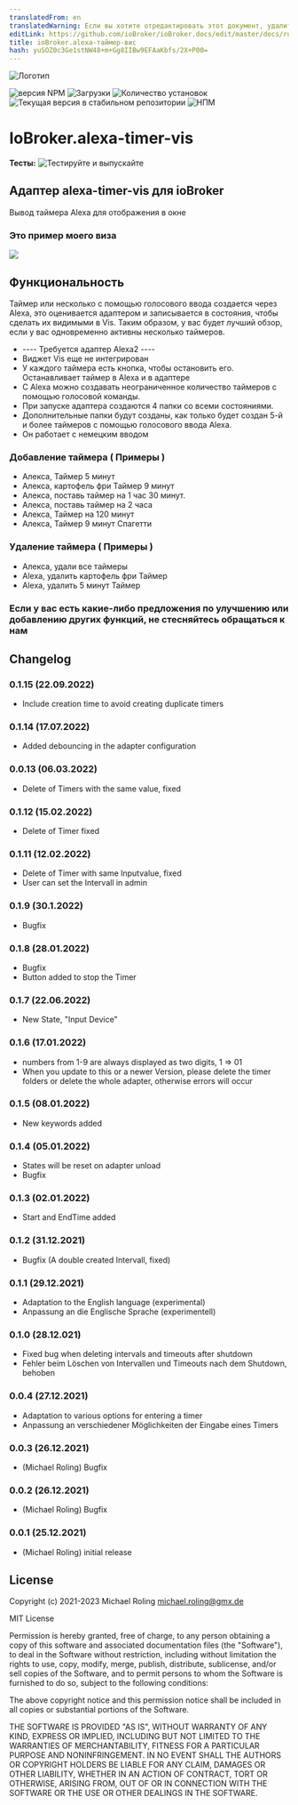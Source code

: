 ```yaml
---
translatedFrom: en
translatedWarning: Если вы хотите отредактировать этот документ, удалите поле «translationFrom», в противном случае этот документ будет снова автоматически переведен
editLink: https://github.com/ioBroker/ioBroker.docs/edit/master/docs/ru/adapterref/iobroker.alexa-timer-vis/README.md
title: ioBroker.alexa-таймер-вис
hash: yuSOZ0c3Ge1stNW48+m+Gg8IIBw9EFAaKbfs/2X+P00=
---
```

![Логотип](../../../en/adapterref/iobroker.alexa-timer-vis/admin/alexa-timer-vis.png)

![версия NPM](https://img.shields.io/npm/v/iobroker.alexa-timer-vis.svg)
![Загрузки](https://img.shields.io/npm/dm/iobroker.alexa-timer-vis.svg)
![Количество установок](https://iobroker.live/badges/alexa-timer-vis-installed.svg)
![Текущая версия в стабильном репозитории](https://iobroker.live/badges/alexa-timer-vis-stable.svg)
![НПМ](https://nodei.co/npm/iobroker.alexa-timer-vis.png?downloads=true)

# IoBroker.alexa-timer-vis
**Тесты:** ![Тестируйте и выпускайте](https://github.com/MiRo1310/ioBroker.alexa-timer-vis/workflows/Test%20and%20Release/badge.svg)

## Адаптер alexa-timer-vis для ioBroker
Вывод таймера Alexa для отображения в окне

### Это пример моего виза
![](../../../en/adapterref/iobroker.alexa-timer-vis/admin/timer.png)

## Функциональность
Таймер или несколько с помощью голосового ввода создается через Alexa, это оценивается адаптером и записывается в состояния, чтобы сделать их видимыми в Vis. Таким образом, у вас будет лучший обзор, если у вас одновременно активны несколько таймеров.

- ---- Требуется адаптер Alexa2 ----
- Виджет Vis еще не интегрирован
- У каждого таймера есть кнопка, чтобы остановить его. Останавливает таймер в Alexa и в адаптере
- С Alexa можно создавать неограниченное количество таймеров с помощью голосовой команды.
- При запуске адаптера создаются 4 папки со всеми состояниями.
- Дополнительные папки будут созданы, как только будет создан 5-й и более таймеров с помощью голосового ввода Alexa.
- Он работает с немецким вводом

### Добавление таймера ( Примеры )
- Алекса, Таймер 5 минут
- Алекса, картофель фри Таймер 9 минут
- Алекса, поставь таймер на 1 час 30 минут.
- Алекса, поставь таймер на 2 часа
- Алекса, Таймер на 120 минут
- Алекса, Таймер 9 минут Спагетти

### Удаление таймера ( Примеры )
- Алекса, удали все таймеры
- Alexa, удалить картофель фри Таймер
- Alexa, удалить 5 минут Таймер

### Если у вас есть какие-либо предложения по улучшению или добавлению других функций, не стесняйтесь обращаться к нам

## Changelog

### 0.1.15 (22.09.2022)

- Include creation time to avoid creating duplicate timers

### 0.1.14 (17.07.2022)

- Added debouncing in the adapter configuration

### 0.0.13 (06.03.2022)

- Delete of Timers with the same value, fixed

### 0.1.12 (15.02.2022)

- Delete of Timer fixed

### 0.1.11 (12.02.2022)

- Delete of Timer with same Inputvalue, fixed
- User can set the Intervall in admin

### 0.1.9 (30.1.2022)

- Bugfix

### 0.1.8 (28.01.2022)

- Bugfix
- Button added to stop the Timer

### 0.1.7 (22.06.2022)

- New State, "Input Device"

### 0.1.6 (17.01.2022)

- numbers from 1-9 are always displayed as two digits, 1 => 01
- When you update to this or a newer Version, please delete the timer folders or delete the whole adapter, otherwise errors will occur

### 0.1.5 (08.01.2022)

- New keywords added

### 0.1.4 (05.01.2022)

- States will be reset on adapter unload
- Bugfix

### 0.1.3 (02.01.2022)

- Start and EndTime added

### 0.1.2 (31.12.2021)

- Bugfix (A double created Intervall, fixed)

### 0.1.1 (29.12.2021)

- Adaptation to the English language (experimental)
- Anpassung an die Englische Sprache (experimentell)

### 0.1.0 (28.12.021)

- Fixed bug when deleting intervals and timeouts after shutdown
- Fehler beim Löschen von Intervallen und Timeouts nach dem Shutdown, behoben

### 0.0.4 (27.12.2021)

- Adaptation to various options for entering a timer
- Anpassung an verschiedener Möglichkeiten der Eingabe eines Timers

### 0.0.3 (26.12.2021)

- (Michael Roling) Bugfix

### 0.0.2 (26.12.2021)

- (Michael Roling) Bugfix

### 0.0.1 (25.12.2021)

- (Michael Roling) initial release

## License

Copyright (c) 2021-2023 Michael Roling <michael.roling@gmx.de>

MIT License

Permission is hereby granted, free of charge, to any person obtaining a copy
of this software and associated documentation files (the "Software"), to deal
in the Software without restriction, including without limitation the rights
to use, copy, modify, merge, publish, distribute, sublicense, and/or sell
copies of the Software, and to permit persons to whom the Software is
furnished to do so, subject to the following conditions:

The above copyright notice and this permission notice shall be included in all
copies or substantial portions of the Software.

THE SOFTWARE IS PROVIDED "AS IS", WITHOUT WARRANTY OF ANY KIND, EXPRESS OR
IMPLIED, INCLUDING BUT NOT LIMITED TO THE WARRANTIES OF MERCHANTABILITY,
FITNESS FOR A PARTICULAR PURPOSE AND NONINFRINGEMENT. IN NO EVENT SHALL THE
AUTHORS OR COPYRIGHT HOLDERS BE LIABLE FOR ANY CLAIM, DAMAGES OR OTHER
LIABILITY, WHETHER IN AN ACTION OF CONTRACT, TORT OR OTHERWISE, ARISING FROM,
OUT OF OR IN CONNECTION WITH THE SOFTWARE OR THE USE OR OTHER DEALINGS IN THE
SOFTWARE.